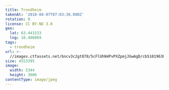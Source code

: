 ```yaml
---
title: Trondheim
takenAt: '2018-04-07T07:03:36.000Z'
rotation: 0
license: CC BY-ND 3.0
geo:
  lat: 63.441533
  lng: 10.406869
tags:
  - trondheim
url: >-
  //images.ctfassets.net/bncv3c2gt878/5cFlUhN4PvPXZpmjJGwAgD/cb510196309a47864e0a40a98eac43a6/trondheim_41382577761_o
size: 4553395
image:
  width: 5344
  height: 3006
contentType: image/jpeg
---
```



